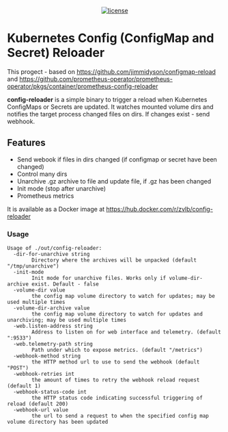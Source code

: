 <p align="center">
  <a href="https://github.com/vlzemtsov/config-reloader/">
    <img src="https://img.shields.io/badge/license-Apache%20v2-green.svg" alt="license">
  </a>
</p>

# Kubernetes Config (ConfigMap and Secret) Reloader

This progect - based on https://github.com/jimmidyson/configmap-reload and https://github.com/prometheus-operator/prometheus-operator/pkgs/container/prometheus-config-reloader


**config-reloader** is a simple binary to trigger a reload when Kubernetes ConfigMaps or Secrets are updated.
It watches mounted volume dirs and notifies the target process changed files on dirs.
If changes exist - send webhook.

## Features
- Send webook if files in dirs changed (if configmap or secret have been changed)
- Control many dirs
- Unarchive .gz archive to file and update file, if .gz has been changed
- Init mode (stop after unarchive) 
- Prometheus metrics


It is available as a Docker image at https://hub.docker.com/r/zvlb/config-reloader

### Usage

```
Usage of ./out/config-reloader:
  -dir-for-unarchive string
        Directory where the archives will be unpacked (default "/tmp/unarchive")
  -init-mode
        Init mode for unarchive files. Works only if volume-dir-archive exist. Default - false
  -volume-dir value
        the config map volume directory to watch for updates; may be used multiple times
  -volume-dir-archive value
        the config map volume directory to watch for updates and unarchiving; may be used multiple times
  -web.listen-address string
        Address to listen on for web interface and telemetry. (default ":9533")
  -web.telemetry-path string
        Path under which to expose metrics. (default "/metrics")
  -webhook-method string
        the HTTP method url to use to send the webhook (default "POST")
  -webhook-retries int
        the amount of times to retry the webhook reload request (default 1)
  -webhook-status-code int
        the HTTP status code indicating successful triggering of reload (default 200)
  -webhook-url value
        the url to send a request to when the specified config map volume directory has been updated
```
